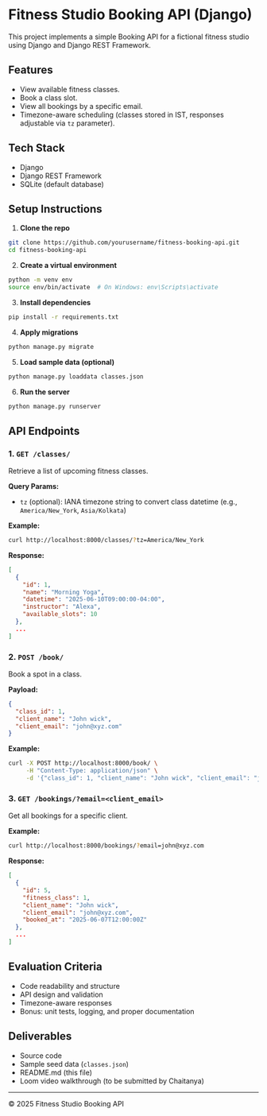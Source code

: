 # Fitness Studio Booking API (Django)

This project implements a simple Booking API for a fictional fitness studio using Django and Django REST Framework.

## Features

* View available fitness classes.
* Book a class slot.
* View all bookings by a specific email.
* Timezone-aware scheduling (classes stored in IST, responses adjustable via `tz` parameter).

## Tech Stack

* Django
* Django REST Framework
* SQLite (default database)

## Setup Instructions

1. **Clone the repo**

```bash
git clone https://github.com/yourusername/fitness-booking-api.git
cd fitness-booking-api
```

2. **Create a virtual environment**

```bash
python -m venv env
source env/bin/activate  # On Windows: env\Scripts\activate
```

3. **Install dependencies**

```bash
pip install -r requirements.txt
```

4. **Apply migrations**

```bash
python manage.py migrate
```

5. **Load sample data (optional)**

```bash
python manage.py loaddata classes.json
```

6. **Run the server**

```bash
python manage.py runserver
```

## API Endpoints

### 1. `GET /classes/`

Retrieve a list of upcoming fitness classes.

**Query Params:**

* `tz` (optional): IANA timezone string to convert class datetime (e.g., `America/New_York`, `Asia/Kolkata`)

**Example:**

```bash
curl http://localhost:8000/classes/?tz=America/New_York
```

**Response:**

```json
[
  {
    "id": 1,
    "name": "Morning Yoga",
    "datetime": "2025-06-10T09:00:00-04:00",
    "instructor": "Alexa",
    "available_slots": 10
  },
  ...
]
```

### 2. `POST /book/`

Book a spot in a class.

**Payload:**

```json
{
  "class_id": 1,
  "client_name": "John wick",
  "client_email": "john@xyz.com"
}
```

**Example:**

```bash
curl -X POST http://localhost:8000/book/ \
     -H "Content-Type: application/json" \
     -d '{"class_id": 1, "client_name": "John wick", "client_email": "john@xyz.com"}'
```

### 3. `GET /bookings/?email=<client_email>`

Get all bookings for a specific client.

**Example:**

```bash
curl http://localhost:8000/bookings/?email=john@xyz.com
```

**Response:**

```json
[
  {
    "id": 5,
    "fitness_class": 1,
    "client_name": "John wick",
    "client_email": "john@xyz.com",
    "booked_at": "2025-06-07T12:00:00Z"
  },
  ...
]
```

## Evaluation Criteria

* Code readability and structure
* API design and validation
* Timezone-aware responses
* Bonus: unit tests, logging, and proper documentation

## Deliverables

* Source code
* Sample seed data (`classes.json`)
* README.md (this file)
* Loom video walkthrough (to be submitted by Chaitanya)

---

© 2025 Fitness Studio Booking API
